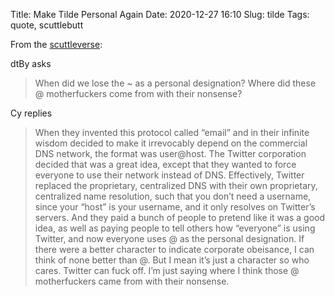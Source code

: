Title: Make Tilde Personal Again
Date: 2020-12-27 16:10
Slug: tilde
Tags: quote, scuttlebutt

From the [scuttleverse](https://scuttlebutt.nz/about/):

dtBy asks

> When did we lose the ~ as a personal designation? Where did these @ motherfuckers come from with their nonsense?

Cy replies

> When they invented this protocol called “email” and in their infinite wisdom decided to make it irrevocably depend on the commercial DNS network, the format was user@host. The Twitter corporation decided that was a great idea, except that they wanted to force everyone to use their network instead of DNS. Effectively, Twitter replaced the proprietary, centralized DNS with their own proprietary, centralized name resolution, such that you don’t need a username, since your “host” is your username, and it only resolves on Twitter’s servers. And they paid a bunch of people to pretend like it was a good idea, as well as paying people to tell others how “everyone” is using Twitter, and now everyone uses @ as the personal designation. If there were a better character to indicate corporate obeisance, I can think of none better than @. But I mean it’s just a character so who cares. Twitter can fuck off. I’m just saying where I think those @ motherfuckers came from with their nonsense.
